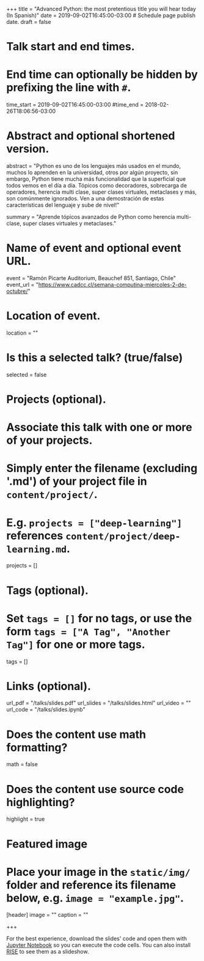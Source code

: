 +++
title = "Advanced Python: the most pretentious title you will hear today (In Spanish)"
date = 2019-09-02T16:45:00-03:00  # Schedule page publish date.
draft = false

# Talk start and end times.
#   End time can optionally be hidden by prefixing the line with `#`.
time_start = 2019-09-02T16:45:00-03:00
#time_end = 2018-02-26T18:06:56-03:00

# Abstract and optional shortened version.
abstract = "Python es uno de los lenguajes más usados en el mundo, muchos lo aprenden en la universidad, otros por algún proyecto, sin embargo, Python tiene mucha más funcionalidad que la superficial que todos vemos en el día a día. Tópicos como decoradores, sobrecarga de operadores, herencia multi clase, super clases virtuales, metaclases y más, son comúnmente ignorados. Ven a una demostración de estas características del lenguaje y sube de nivel!"

summary = "Aprende tópicos avanzados de Python como herencia multi-clase, super clases virtuales y metaclases."

# Name of event and optional event URL.
event = "Ramón Picarte Auditorium, Beauchef 851, Santiago, Chile"
event_url = "https://www.cadcc.cl/semana-computina-miercoles-2-de-octubre/"

# Location of event.
location = ""

# Is this a selected talk? (true/false)
selected = false

# Projects (optional).
#   Associate this talk with one or more of your projects.
#   Simply enter the filename (excluding '.md') of your project file in `content/project/`.
#   E.g. `projects = ["deep-learning"]` references `content/project/deep-learning.md`.
projects = []

# Tags (optional).
#   Set `tags = []` for no tags, or use the form `tags = ["A Tag", "Another Tag"]` for one or more tags.
tags = []

# Links (optional).
url_pdf = "/talks/slides.pdf"
url_slides = "/talks/slides.html"
url_video = ""
url_code = "/talks/slides.ipynb"

# Does the content use math formatting?
math = false

# Does the content use source code highlighting?
highlight = true

# Featured image
# Place your image in the `static/img/` folder and reference its filename below, e.g. `image = "example.jpg"`.
[header]
image = ""
caption = ""

+++

For the best experience, download the slides' code and open them with [Jupyter Notebook](https://jupyter-notebook.readthedocs.io/en/stable/) so you can execute the code cells. You can also install [RISE](https://rise.readthedocs.io/en/maint-5.5/) to see them as a slideshow.
